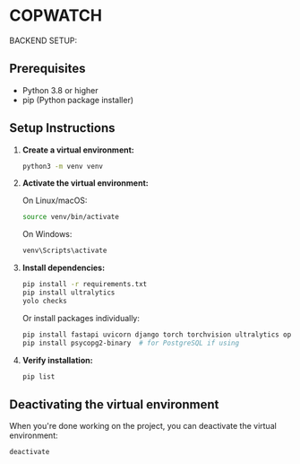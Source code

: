 # COPWATCH


BACKEND SETUP:

## Prerequisites
- Python 3.8 or higher
- pip (Python package installer)

## Setup Instructions

1. **Create a virtual environment:**
   ```bash
   python3 -m venv venv
   ```

2. **Activate the virtual environment:**
   
   On Linux/macOS:
   ```bash
   source venv/bin/activate
   ```
   
   On Windows:
   ```bash
   venv\Scripts\activate
   ```

3. **Install dependencies:**
   ```bash
   pip install -r requirements.txt
   pip install ultralytics
   yolo checks

   ```

   Or install packages individually:
   ```bash
   pip install fastapi uvicorn django torch torchvision ultralytics opencv-python ffmpeg-python
   pip install psycopg2-binary  # for PostgreSQL if using
   ```

4. **Verify installation:**
   ```bash
   pip list
   ```

## Deactivating the virtual environment
When you're done working on the project, you can deactivate the virtual environment:
```bash
deactivate
```